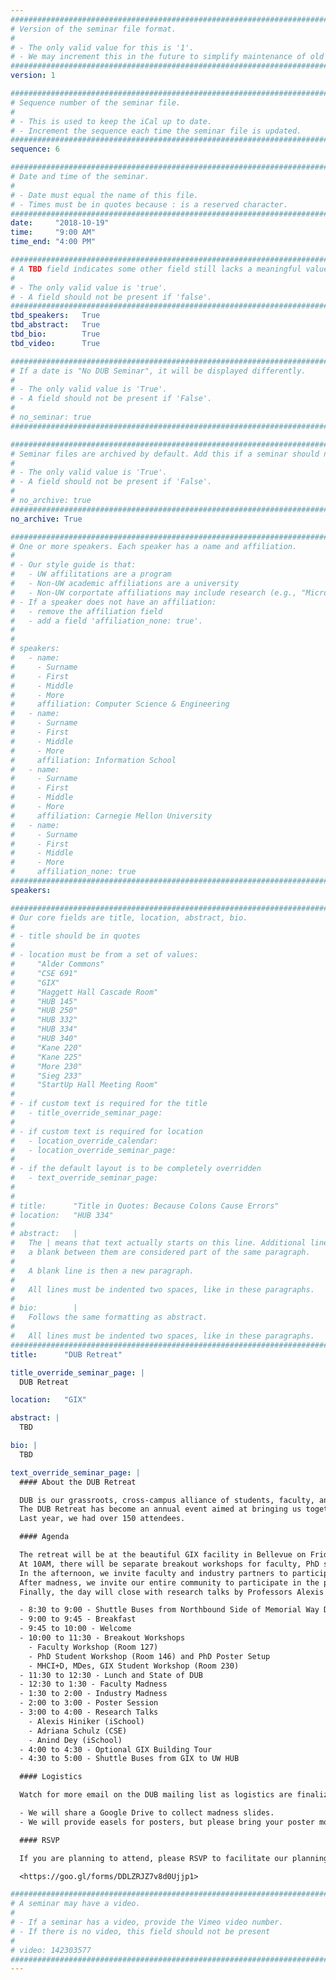 ```yaml
---
################################################################################
# Version of the seminar file format.
#
# - The only valid value for this is '1'.
# - We may increment this in the future to simplify maintenance of old seminars.
################################################################################
version: 1

################################################################################
# Sequence number of the seminar file.
#
# - This is used to keep the iCal up to date.
# - Increment the sequence each time the seminar file is updated.
################################################################################
sequence: 6

################################################################################
# Date and time of the seminar.
#
# - Date must equal the name of this file.
# - Times must be in quotes because : is a reserved character.
################################################################################
date:     "2018-10-19"
time:     "9:00 AM"
time_end: "4:00 PM"

################################################################################
# A TBD field indicates some other field still lacks a meaningful value.
#
# - The only valid value is 'true'.
# - A field should not be present if 'false'.
################################################################################
tbd_speakers:   True
tbd_abstract:   True
tbd_bio:        True
tbd_video:      True

################################################################################
# If a date is "No DUB Seminar", it will be displayed differently.
#
# - The only valid value is 'True'.
# - A field should not be present if 'False'.
#
# no_seminar: true
################################################################################

################################################################################
# Seminar files are archived by default. Add this if a seminar should not be.
#
# - The only valid value is 'True'.
# - A field should not be present if 'False'.
#
# no_archive: true
################################################################################
no_archive: True

################################################################################
# One or more speakers. Each speaker has a name and affiliation.
#
# - Our style guide is that:
#   - UW affilitations are a program
#   - Non-UW academic affiliations are a university
#   - Non-UW corportate affiliations may include research (e.g., "Microsoft Research")
# - If a speaker does not have an affiliation:
#   - remove the affiliation field
#   - add a field 'affiliation_none: true'.
#
#
# speakers:
#   - name: 
#     - Surname
#     - First
#     - Middle
#     - More
#     affiliation: Computer Science & Engineering 
#   - name: 
#     - Surname
#     - First
#     - Middle
#     - More
#     affiliation: Information School 
#   - name: 
#     - Surname
#     - First
#     - Middle
#     - More
#     affiliation: Carnegie Mellon University 
#   - name:
#     - Surname
#     - First
#     - Middle
#     - More
#     affiliation_none: true
################################################################################
speakers:

################################################################################
# Our core fields are title, location, abstract, bio.
#
# - title should be in quotes
#
# - location must be from a set of values:
#     "Alder Commons"
#     "CSE 691"
#     "GIX"
#     "Haggett Hall Cascade Room"
#     "HUB 145"
#     "HUB 250"
#     "HUB 332"
#     "HUB 334"
#     "HUB 340"
#     "Kane 220"
#     "Kane 225"
#     "More 230"
#     "Sieg 233"
#     "StartUp Hall Meeting Room"
#
# - if custom text is required for the title
#   - title_override_seminar_page:
#
# - if custom text is required for location
#   - location_override_calendar:
#   - location_override_seminar_page:
#
# - if the default layout is to be completely overridden
#   - text_override_seminar_page:
#
#
# title:      "Title in Quotes: Because Colons Cause Errors"
# location:   "HUB 334"
#
# abstract:   |
#   The | means that text actually starts on this line. Additional lines without
#   a blank between them are considered part of the same paragraph.
#
#   A blank line is then a new paragraph.
#
#   All lines must be indented two spaces, like in these paragraphs.
#
# bio:        |
#   Follows the same formatting as abstract.
#
#   All lines must be indented two spaces, like in these paragraphs.
################################################################################
title:      "DUB Retreat"

title_override_seminar_page: |
  DUB Retreat

location:   "GIX"

abstract: |
  TBD

bio: |
  TBD

text_override_seminar_page: |
  #### About the DUB Retreat

  DUB is our grassroots, cross-campus alliance of students, faculty, and industry partners interested in HCI and Design at UW.
  The DUB Retreat has become an annual event aimed at bringing us together to reflect on our community, share fresh ideas, and hang out.
  Last year, we had over 150 attendees.

  #### Agenda

  The retreat will be at the beautiful GIX facility in Bellevue on Friday, Oct 19th starting at 9AM with a light breakfast.
  At 10AM, there will be separate breakout workshops for faculty, PhD students, and Masters students followed by a provided lunch at noon with a State of DUB talk.
  In the afternoon, we invite faculty and industry partners to participate in madness: a fast paced, 1-minute per person talk (1 slide only).
  After madness, we invite our entire community to participate in the poster session to describe your most compelling work.
  Finally, the day will close with research talks by Professors Alexis Hiniker (iSchool), Adriana Shulz (CSE), and Anind Dey (iSchool).

  - 8:30 to 9:00 - Shuttle Buses from Northbound Side of Memorial Way Drive, just North of the Medal of Honor Memorial
  - 9:00 to 9:45 - Breakfast
  - 9:45 to 10:00 - Welcome
  - 10:00 to 11:30 - Breakout Workshops
    - Faculty Workshop (Room 127)
    - PhD Student Workshop (Room 146) and PhD Poster Setup
    - MHCI+D, MDes, GIX Student Workshop (Room 230)
  - 11:30 to 12:30 - Lunch and State of DUB
  - 12:30 to 1:30 - Faculty Madness
  - 1:30 to 2:00 - Industry Madness
  - 2:00 to 3:00 - Poster Session
  - 3:00 to 4:00 - Research Talks
    - Alexis Hiniker (iSchool)
    - Adriana Schulz (CSE)
    - Anind Dey (iSchool)
  - 4:00 to 4:30 - Optional GIX Building Tour
  - 4:30 to 5:00 - Shuttle Buses from GIX to UW HUB

  #### Logistics

  Watch for more email on the DUB mailing list as logistics are finalized:

  - We will share a Google Drive to collect madness slides.
  - We will provide easels for posters, but please bring your poster mounted.

  #### RSVP

  If you are planning to attend, please RSVP to facilitate our planning:

  <https://goo.gl/forms/DDLZRJZ7v8d0Ujjp1>

################################################################################
# A seminar may have a video.
#
# - If a seminar has a video, provide the Vimeo video number.
# - If there is no video, this field should not be present
#
# video: 142303577
################################################################################
---
```

